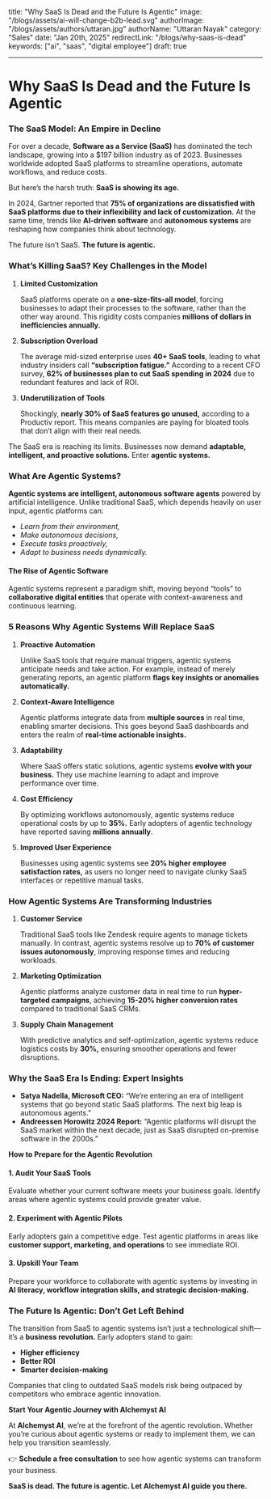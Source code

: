 title: "Why SaaS Is Dead and the Future Is Agentic"
image: "/blogs/assets/ai-will-change-b2b-lead.svg"
authorImage: "/blogs/assets/authors/uttaran.jpg"
authorName: "Uttaran Nayak"
category: "Sales"
date: "Jan 20th, 2025"
redirectLink: "/blogs/why-saas-is-dead"
keywords: ["ai", "saas", "digital employee"]
draft: true

---

# **Why SaaS Is Dead and the Future Is Agentic**

### **The SaaS Model: An Empire in Decline**

For over a decade, **Software as a Service (SaaS)** has dominated the tech landscape, growing into a $197 billion industry as of 2023. Businesses worldwide adopted SaaS platforms to streamline operations, automate workflows, and reduce costs.

But here’s the harsh truth: **SaaS is showing its age.**

In 2024, Gartner reported that **75% of organizations are dissatisfied with SaaS platforms due to their inflexibility and lack of customization.** At the same time, trends like **AI-driven software** and **autonomous systems** are reshaping how companies think about technology.

The future isn’t SaaS. **The future is agentic.**

### **What’s Killing SaaS? Key Challenges in the Model**

1. **Limited Customization**
    
    SaaS platforms operate on a **one-size-fits-all model**, forcing businesses to adapt their processes to the software, rather than the other way around. This rigidity costs companies **millions of dollars in inefficiencies annually.**
    
2. **Subscription Overload**
    
    The average mid-sized enterprise uses **40+ SaaS tools**, leading to what industry insiders call **“subscription fatigue.”** According to a recent CFO survey, **62% of businesses plan to cut SaaS spending in 2024** due to redundant features and lack of ROI.
    
3. **Underutilization of Tools**
    
    Shockingly, **nearly 30% of SaaS features go unused,** according to a Productiv report. This means companies are paying for bloated tools that don’t align with their real needs.
    

The SaaS era is reaching its limits. Businesses now demand **adaptable, intelligent, and proactive solutions.** Enter **agentic systems.**

### **What Are Agentic Systems?**

**Agentic systems are intelligent, autonomous software agents** powered by artificial intelligence. Unlike traditional SaaS, which depends heavily on user input, agentic platforms can:

- *Learn from their environment,*
- *Make autonomous decisions,*
- *Execute tasks proactively,*
- *Adapt to business needs dynamically.*

#### **The Rise of Agentic Software**

Agentic systems represent a paradigm shift, moving beyond “tools” to **collaborative digital entities** that operate with context-awareness and continuous learning.

### **5 Reasons Why Agentic Systems Will Replace SaaS**

1. **Proactive Automation**
    
    Unlike SaaS tools that require manual triggers, agentic systems anticipate needs and take action. For example, instead of merely generating reports, an agentic platform **flags key insights or anomalies automatically.**
    
2. **Context-Aware Intelligence**
    
    Agentic platforms integrate data from **multiple sources** in real time, enabling smarter decisions. This goes beyond SaaS dashboards and enters the realm of **real-time actionable insights.**
    
3. **Adaptability**
    
    Where SaaS offers static solutions, agentic systems **evolve with your business.** They use machine learning to adapt and improve performance over time.
    
4. **Cost Efficiency**
    
    By optimizing workflows autonomously, agentic systems reduce operational costs by up to **35%.** Early adopters of agentic technology have reported saving **millions annually**.
    
5. **Improved User Experience**
    
    Businesses using agentic systems see **20% higher employee satisfaction rates,** as users no longer need to navigate clunky SaaS interfaces or repetitive manual tasks.
    

### **How Agentic Systems Are Transforming Industries**

1. **Customer Service**
    
    Traditional SaaS tools like Zendesk require agents to manage tickets manually. In contrast, agentic systems resolve up to **70% of customer issues autonomously**, improving response times and reducing workloads.
    
2. **Marketing Optimization**
    
    Agentic platforms analyze customer data in real time to run **hyper-targeted campaigns**, achieving **15-20% higher conversion rates** compared to traditional SaaS CRMs.
    
3. **Supply Chain Management**
    
    With predictive analytics and self-optimization, agentic systems reduce logistics costs by **30%,** ensuring smoother operations and fewer disruptions.
    

### **Why the SaaS Era Is Ending: Expert Insights**

- **Satya Nadella, Microsoft CEO:** “We’re entering an era of intelligent systems that go beyond static SaaS platforms. The next big leap is autonomous agents.”
- **Andreessen Horowitz 2024 Report:** “Agentic platforms will disrupt the SaaS market within the next decade, just as SaaS disrupted on-premise software in the 2000s.”

**How to Prepare for the Agentic Revolution**

#### **1. Audit Your SaaS Tools**

Evaluate whether your current software meets your business goals. Identify areas where agentic systems could provide greater value.

#### **2. Experiment with Agentic Pilots**

Early adopters gain a competitive edge. Test agentic platforms in areas like **customer support, marketing, and operations** to see immediate ROI.

#### **3. Upskill Your Team**

Prepare your workforce to collaborate with agentic systems by investing in **AI literacy, workflow integration skills, and strategic decision-making.**

### **The Future Is Agentic: Don’t Get Left Behind**

The transition from SaaS to agentic systems isn’t just a technological shift—it’s a **business revolution.** Early adopters stand to gain:

- **Higher efficiency**
- **Better ROI**
- **Smarter decision-making**

Companies that cling to outdated SaaS models risk being outpaced by competitors who embrace agentic innovation.

**Start Your Agentic Journey with Alchemyst AI**

At **Alchemyst AI**, we’re at the forefront of the agentic revolution. Whether you’re curious about agentic systems or ready to implement them, we can help you transition seamlessly.

👉 **Schedule a free consultation** to see how agentic systems can transform your business.

**SaaS is dead. The future is agentic. Let Alchemyst AI guide you there.**